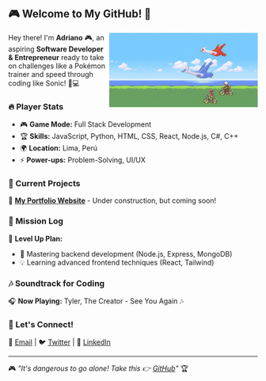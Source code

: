 ## 🎮 Welcome to My GitHub! 🚀

<div>
  <img src="https://github.com/Universexha/Universexha/blob/main/baner.jpg?raw=true" alt="Banner" width="300" align="right">
  <p>
    Hey there! I'm <strong>Adriano</strong> 🎮, an aspiring <strong>Software Developer & Entrepreneur</strong> ready to take on challenges like a Pokémon trainer and speed through coding like Sonic! 🚀💻
  </p>
</div>

### 🔥 Player Stats

- 🎮 **Game Mode:** Full Stack Development
- 🏆 **Skills:** JavaScript, Python, HTML, CSS, React, Node.js, C#, C++
- 🌍 **Location:** Lima, Perú
- ⚡ **Power-ups:** Problem-Solving, UI/UX

### 🎯 Current Projects

🚧 **[My Portfolio Website](https://github.com/yourusername/portfolio)** - Under construction, but coming soon!  

### 📜 Mission Log

📌 **Level Up Plan:**
- 🚀 Mastering backend development (Node.js, Express, MongoDB)
- 💡 Learning advanced frontend techniques (React, Tailwind)

### 🎶 Soundtrack for Coding

🎧 **Now Playing:** Tyler, The Creator - See You Again 🎶

### 🌟 Let's Connect!

💌 [Email](mailto:your@email.com) | 🐦 [Twitter](https://twitter.com/yourusername) | 👔 [LinkedIn](https://linkedin.com/in/yourusername)

---

🎮 _"It's dangerous to go alone! Take this 👉 [GitHub](https://github.com/yourusername)"_ 🏆
